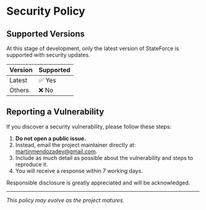# Security Policy

## Supported Versions

At this stage of development, only the latest version of StateForce is supported with security updates.

| Version | Supported          |
| ------- | ------------------ |
| Latest  | ✅ Yes             |
| Others  | ❌ No              |

## Reporting a Vulnerability

If you discover a security vulnerability, please follow these steps:

1. **Do not open a public issue.**
2. Instead, email the project maintainer directly at: martinmendozadev@gmail.com.
3. Include as much detail as possible about the vulnerability and steps to reproduce it.
4. You will receive a response within 7 working days.

Responsible disclosure is greatly appreciated and will be acknowledged.

---

*This policy may evolve as the project matures.*
